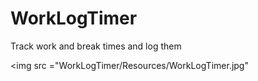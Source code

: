 # WorkLogTimer
Track work and break times and log them

<img src ="WorkLogTimer/Resources/WorkLogTimer.jpg"